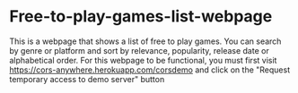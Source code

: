 # Free-to-play-games-list-webpage
This is a webpage that shows a list of free to play games. You can search by genre or platform and sort by relevance, popularity, release date or alphabetical order. For this webpage to be functional, you must first visit https://cors-anywhere.herokuapp.com/corsdemo and click on the "Request temporary access to demo server" button 
